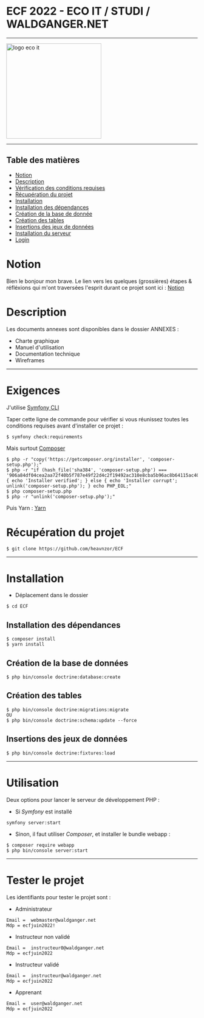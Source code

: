 # ECF 2022 - ECO IT / STUDI / WALDGANGER.NET

<hr />

<img src="https://waldganger.net/build/images/logo.png" alt="logo eco it" width="250px" height="auto" />

<hr />
 
 
 ## Table des matières
- [Notion](#notion)
- [Description](#description)
- [Vérification des conditions requises](#exigences)
- [Récupération du projet](#récuperation-du-projet)
- [Installation](#installation)
- [Installation des dépendances](#installation-des-dépendances)
- [Création de la base de donnée](#création-de-la-base-de-données)
- [Création des tables](#création-des-tables)
- [Insertions des jeux de données](#insertion-des-jeux-de-données)
- [Installation du serveur](#utilisation)
- [Login](#tester-le-projet)

# Notion
Bien le bonjour mon brave. Le lien vers les quelques (grossières) étapes & réfléxions qui m'ont traversées l'esprit durant ce projet sont ici :
[Notion](https://gleaming-hellebore-10a.notion.site/1e29d5ecb67d4723b45294029b7c31c8?v=e0d2c04c24184feda16bb47c14bb54c8) 

# Description

Les documents annexes sont disponibles dans le dossier ANNEXES :

* Charte graphique
* Manuel d'utilisation
* Documentation technique
* Wireframes

 ***
# Exigences
J'utilise [Symfony CLI](https://symfony.com/download)

Taper cette ligne de commande pour vérifier si vous réunissez toutes les conditions requises avant d'installer ce projet :

```
$ symfony check:requirements
```

Mais surtout [Composer](https://getcomposer.org/)

```
$ php -r "copy('https://getcomposer.org/installer', 'composer-setup.php');"
$ php -r "if (hash_file('sha384', 'composer-setup.php') === '906a84df04cea2aa72f40b5f787e49f22d4c2f19492ac310e8cba5b96ac8b64115ac402c8cd292b8a03482574915d1a8') { echo 'Installer verified'; } else { echo 'Installer corrupt'; unlink('composer-setup.php'); } echo PHP_EOL;"
$ php composer-setup.php
$ php -r "unlink('composer-setup.php');"
```

Puis Yarn : [Yarn](https://yarnpkg.com/getting-started/install)

# Récupération du projet

```
$ git clone https://github.com/heavnzor/ECF
```

 ***

# Installation

* Déplacement dans le dossier

```
$ cd ECF
```

## Installation des dépendances
```
$ composer install
$ yarn install
```

## Création de la base de données
```
$ php bin/console doctrine:database:create
```

## Création des tables
```
$ php bin/console doctrine:migrations:migrate
OU
$ php bin/console doctrine:schema:update --force
```

## Insertions des jeux de données
```
$ php bin/console doctrine:fixtures:load 
```
***

# Utilisation 

Deux options pour lancer le serveur de développement PHP :

* Si _Symfony_ est installé
```
symfony server:start
```

* Sinon, il faut utiliser _Composer_, et installer le bundle webapp :
```
$ composer require webapp
$ php bin/console server:start
```

 ***

# Tester le projet

Les identifiants pour tester le projet sont : 

* Administrateur 
```
Email =  webmaster@waldganger.net
Mdp = ecfjuin2022!
```
* Instructeur non validé
```
Email =  instructeur0@waldganger.net
Mdp = ecfjuin2022
```
* Instructeur validé
```
Email =  instructeur@waldganger.net
Mdp = ecfjuin2022
```
* Apprenant
```
Email =  user@waldganger.net
Mdp = ecfjuin2022
```

 








